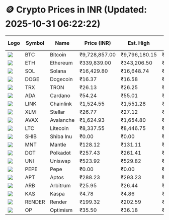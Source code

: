 # 🪙 Crypto Prices in INR (Updated: 2025-10-31 06:22:22)

| Logo | Symbol | Name       | Price (INR) | Est. High | Est. Low | Gross Profit | Fees | Net Profit | ROI % |
|------|--------|------------|-------------|-----------|----------|---------------|------|-------------|--------|
| ![](https://coin-images.coingecko.com/coins/images/1/large/bitcoin.png?1696501400) | BTC    | Bitcoin    | ₹9,728,857.00 | ₹9,796,180.15 | ₹9,661,533.85 | ₹1,393.63 | ₹200.00 | ₹1,193.63 | 1.19% |
| ![](https://coin-images.coingecko.com/coins/images/279/large/ethereum.png?1696501628) | ETH    | Ethereum   | ₹339,839.00 | ₹343,206.50 | ₹336,471.50 | ₹2,001.66 | ₹200.00 | ₹1,801.66 | 1.80% |
| ![](https://coin-images.coingecko.com/coins/images/4128/large/solana.png?1718769756) | SOL    | Solana     | ₹16,429.80 | ₹16,648.74 | ₹16,210.86 | ₹2,701.10 | ₹200.00 | ₹2,501.10 | 2.50% |
| ![](https://coin-images.coingecko.com/coins/images/5/large/dogecoin.png?1696501409) | DOGE   | Dogecoin   | ₹16.37 | ₹16.58 | ₹16.16 | ₹2,617.82 | ₹200.00 | ₹2,417.82 | 2.42% |
| ![](https://coin-images.coingecko.com/coins/images/1094/large/tron-logo.png?1696502193) | TRX    | TRON       | ₹26.13 | ₹26.25 | ₹26.01 | ₹887.97 | ₹200.00 | ₹687.97 | 0.69% |
| ![](https://coin-images.coingecko.com/coins/images/975/large/cardano.png?1696502090) | ADA    | Cardano    | ₹54.24 | ₹55.01 | ₹53.47 | ₹2,883.91 | ₹200.00 | ₹2,683.91 | 2.68% |
| ![](https://coin-images.coingecko.com/coins/images/877/large/Chainlink_Logo_500.png?1760023405) | LINK   | Chainlink  | ₹1,524.55 | ₹1,551.28 | ₹1,497.82 | ₹3,568.98 | ₹200.00 | ₹3,368.98 | 3.37% |
| ![](https://coin-images.coingecko.com/coins/images/100/large/fmpFRHHQ_400x400.jpg?1735231350) | XLM    | Stellar    | ₹26.77 | ₹27.12 | ₹26.42 | ₹2,634.17 | ₹200.00 | ₹2,434.17 | 2.43% |
| ![](https://coin-images.coingecko.com/coins/images/12559/large/Avalanche_Circle_RedWhite_Trans.png?1696512369) | AVAX   | Avalanche  | ₹1,624.93 | ₹1,654.80 | ₹1,595.06 | ₹3,745.25 | ₹200.00 | ₹3,545.25 | 3.55% |
| ![](https://coin-images.coingecko.com/coins/images/2/large/litecoin.png?1696501400) | LTC    | Litecoin   | ₹8,337.55 | ₹8,446.75 | ₹8,228.35 | ₹2,654.20 | ₹200.00 | ₹2,454.20 | 2.45% |
| ![](https://coin-images.coingecko.com/coins/images/11939/large/shiba.png?1696511800) | SHIB   | Shiba Inu  | ₹0.00 | ₹0.00 | ₹0.00 | ₹2,291.97 | ₹200.00 | ₹2,091.97 | 2.09% |
| ![](https://coin-images.coingecko.com/coins/images/30980/large/Mantle-Logo-mark.png?1739213200) | MNT    | Mantle     | ₹128.12 | ₹131.11 | ₹125.13 | ₹4,773.30 | ₹200.00 | ₹4,573.30 | 4.57% |
| ![](https://coin-images.coingecko.com/coins/images/12171/large/polkadot.png?1696512008) | DOT    | Polkadot   | ₹257.43 | ₹261.41 | ₹253.45 | ₹3,137.85 | ₹200.00 | ₹2,937.85 | 2.94% |
| ![](https://coin-images.coingecko.com/coins/images/12504/large/uniswap-logo.png?1720676669) | UNI    | Uniswap    | ₹523.92 | ₹529.82 | ₹518.02 | ₹2,278.29 | ₹200.00 | ₹2,078.29 | 2.08% |
| ![](https://coin-images.coingecko.com/coins/images/29850/large/pepe-token.jpeg?1696528776) | PEPE   | Pepe       | ₹0.00 | ₹0.00 | ₹0.00 | ₹3,294.85 | ₹200.00 | ₹3,094.85 | 3.09% |
| ![](https://coin-images.coingecko.com/coins/images/26455/large/Aptos-Network-Symbol-Black-RGB-1x.png?1761789140) | APT    | Aptos      | ₹288.23 | ₹293.23 | ₹283.23 | ₹3,532.50 | ₹200.00 | ₹3,332.50 | 3.33% |
| ![](https://coin-images.coingecko.com/coins/images/16547/large/arb.jpg?1721358242) | ARB    | Arbitrum   | ₹25.95 | ₹26.44 | ₹25.46 | ₹3,853.18 | ₹200.00 | ₹3,653.18 | 3.65% |
| ![](https://coin-images.coingecko.com/coins/images/25751/large/kaspa-icon-exchanges.png?1696524837) | KAS    | Kaspa      | ₹4.78 | ₹4.86 | ₹4.70 | ₹3,577.51 | ₹200.00 | ₹3,377.51 | 3.38% |
| ![](https://coin-images.coingecko.com/coins/images/11636/large/rndr.png?1696511529) | RENDER | Render     | ₹199.32 | ₹202.59 | ₹196.05 | ₹3,339.00 | ₹200.00 | ₹3,139.00 | 3.14% |
| ![](https://coin-images.coingecko.com/coins/images/25244/large/Optimism.png?1696524385) | OP     | Optimism   | ₹35.50 | ₹36.18 | ₹34.82 | ₹3,885.31 | ₹200.00 | ₹3,685.31 | 3.69% |
